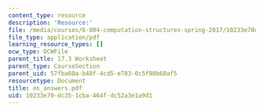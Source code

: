 ```yaml
---
content_type: resource
description: 'Resource:'
file: /media/courses/6-004-computation-structures-spring-2017/10233e70dc351cba464fdc52a3e1a9d1_os_answers.pdf
file_type: application/pdf
learning_resource_types: []
ocw_type: OCWFile
parent_title: 17.3 Worksheet
parent_type: CourseSection
parent_uid: 57fba60a-b40f-4cd5-e783-0c5f98b68af5
resourcetype: Document
title: os_answers.pdf
uid: 10233e70-dc35-1cba-464f-dc52a3e1a9d1
---
```

